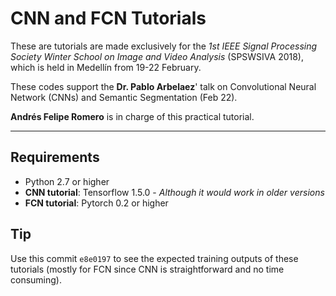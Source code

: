 # CNN and FCN Tutorials

These are tutorials are made exclusively for the *1st IEEE Signal Processing Society Winter School on Image and Video Analysis* (SPSWSIVA 2018), which is held in Medellín from 19-22 February.

These codes support the **Dr. Pablo Arbelaez**' talk on Convolutional Neural Network (CNNs) and Semantic Segmentation (Feb 22). 

**Andrés Felipe Romero** is in charge of this practical tutorial. 

----
## Requirements
- Python 2.7 or higher
- **CNN tutorial**: Tensorflow 1.5.0 - *Although it would work in older versions*
- **FCN tutorial**: Pytorch 0.2 or higher

## Tip
Use this commit `e8e0197` to see the expected training outputs of these tutorials (mostly for FCN since CNN is straightforward and no time consuming). 
